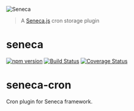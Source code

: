 ![Seneca](http://senecajs.org/files/assets/seneca-logo.png)
> A [Seneca.js](http://senecajs.org) cron storage plugin

# seneca
[![npm version][npm-badge]][npm-url] 
[![Build Status][travis-badge]][travis-url]
[![Coverage Status](https://coveralls.io/repos/mirceaalexandru/seneca-cron/badge.svg?branch=master&service=github)](https://coveralls.io/github/mirceaalexandru/seneca-cron?branch=master)

seneca-cron
============

Cron plugin for Seneca framework.



[travis-badge]: https://api.travis-ci.org/mirceaalexandru/seneca-cron.svg
[travis-url]: https://travis-ci.org/mirceaalexandru/seneca-cron
[npm-badge]: https://badge.fury.io/js/seneca-cron.svg
[npm-url]: https://badge.fury.io/js/seneca-cron
